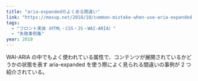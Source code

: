 ```yaml
---
title: "aria-expandedのよくある間違い"
link: "https://masup.net/2018/10/common-mistake-when-use-aria-expanded.shtml"
tags:
  - "フロント実装（HTML・CSS・JS・WAI-ARIA）"
  - "失敗事例集"
year: 2018
---
```


WAI-ARIA の中でもよく使われている属性で、コンテンツが展開されているかどうかの状態を表す aria-expanded を使う際によく見られる間違いの事例が 2 つ紹介されている。
